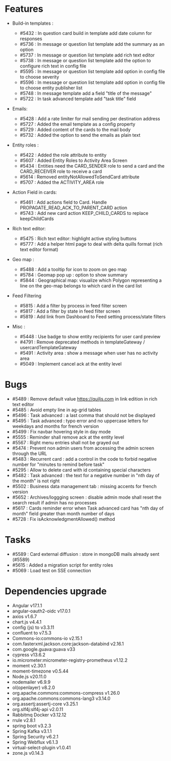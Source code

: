 
# Features

- Build-in templates :
  - #5432 : In question card build in template add date column for responses
  - #5736 : In message or question list template add the summary as an option
  - #5737 : In message or question list template add rich text editor
  - #5738 : In message or question list template add the option to configure rich text in config file
  - #5595 : In message or question list template add option in config file to choose severity
  - #5596 : In message or question list template add option in config file to choose entity publisher list
  - #5748 : In message template add a field "title of the message"
  - #5722 : In task advanced template add "task title" field
    
- Emails:
  - #5428 : Add a rate limiter for mail sending per destination address
  - #5727 : Added the email template as a config property
  - #5729 : Added content of the cards to the mail body
  - #5732 : Added the option to send the emails as plain text
    
- Entity roles :
  - #5422 : Added the role attribute to entity
  - #5607 : Added Entity Roles to Activity Area Screen
  - #5434 : Entities need the CARD_SENDER role to send a card and the CARD_RECEIVER role to receive a card
  - #5614 : Removed entityNotAllowedToSendCard attribute
  - #5707 : Added the ACTIVITY_AREA role
    
- Action Field in cards:
  - #5461 : Add actions field to Card. Handle PROPAGATE_READ_ACK_TO_PARENT_CARD action
  - #5743 : Add new card action KEEP_CHILD_CARDS to replace keepChildCards
    
- Rich text editor: 
  - #5475 : Rich text editor: highlight active styling buttons
  - #5777 : Add a helper html page to deal with delta quills format (rich text editor format)
    
- Geo map :
  - #5488 : Add a tooltip for icon to zoom on geo map
  - #5784 : Geomap pop up : option to show summary
  - #5844 : Geographical map: visualize which Polygon representing a line on the geo-map belongs to which card in the card list
    
- Feed Filtering
  - #5815 : Add a filter by process in feed filter screen
  - #5817 : Add a filter by state in feed filter screen
  - #5819 : Add link from Dashboard to Feed setting process/state filters

- Misc :
  - #5448 : Use badge to show entity recipients for user card preview
  - #4791 : Remove deprecated methods in templateGateway / usercardTemplateGateway
  - #5491 : Activity area : show a message when user has no activity area
  - #5049 : Implement cancel ack at the entity level
  
# Bugs

- #5489 : Remove default value https://quiljs.com in link edition in rich text editor
- #5485 : Avoid empty line in ag-grid tables
- #5496 : Task advanced : a last comma that should not be displayed
- #5495 : Task advanced : typo error and no uppercase letters for weekdays and months for french version
- #5499 : Fix navbar hovering style in day mode
- #5555 : Reminder shall remove ack at the entity level
- #5567 : Right menu entries shall not be grayed out
- #5474 : Prevent non admin users from accessing the admin screen through the URL
- #5483 : Recurrent card : add a control in the code to forbid negative number for "minutes to remind before task"
- #5295 : Allow to delete card with id containing special characters
- #5482 : Task advanced : the text for a negative number in "nth day of the month" is not right
- #5502 : Business data management tab : missing accents for french version
- #5652 : Archives/loggging screen : disable admin mode shall reset the search result if admin has no processes
- #5617 : Cards reminder error when Task advanced card has "nth day of month" field greater than month number of days
- #5728 : Fix isAcknowledgmentAllowed() method

# Tasks

- #5589 : Card external diffusion : store in mongoDB mails already sent (#5589)
- #5615 : Added a migration script for entity roles
- #5069 : Load test on SSE connection

# Dependencies upgrade

- Angular v17.1.1
- angular-oauth2-oidc v17.0.1
- axios v1.6.7
- chart.js v4.4.1
- config (js) to v3.3.11  
- confluent to v7.5.3
- Commons-io:commons-io v2.15.1
- com.fasterxml.jackson.core:jackson-databind v2.16.1
- com.google.guava:guava v33
- cypress v13.6.2
- io.micrometer:micrometer-registry-prometheus v1.12.2
- moment v2.30.1
- moment-timezone v0.5.44
- Node.js v20.11.0
- nodemailer v6.9.9
- ol(openlayer) v8.2.0
- org.apache.commons:commons-compress v1.26.0
- org.apache.commons:commons-lang3 v3.14.0
- org.assertj:assertj-core v3.25.1
- org.slf4j:slf4j-api v2.0.11
- Rabbitmq Docker v3.12.12
- rrule v2.8.1
- spring boot v3.2.3
- Spring Kafka v3.1.1
- Spring Security v6.2.1
- Spring Webflux v6.1.3
- virtual-select-plugin v1.0.41
- zone.js v0.14.3

